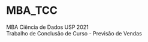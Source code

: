 # MBA_TCC
MBA Ciência de Dados USP 2021 <br>
Trabalho de Conclusão de Curso - Previsão de Vendas <br>
